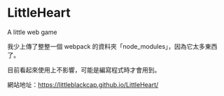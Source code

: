 # LittleHeart
A little web game

我少上傳了整整一個 webpack 的資料夾「node_modules」，因為它太多東西了。

目前看起來使用上不影響，可能是編寫程式時才會用到。

網站地址：https://littleblackcap.github.io/LittleHeart/

